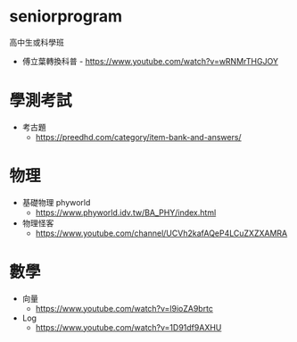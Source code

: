 # seniorprogram
高中生或科學班
- 傅立葉轉換科普
      - https://www.youtube.com/watch?v=wRNMrTHGJOY

# 學測考試
- 考古題
    - https://preedhd.com/category/item-bank-and-answers/

# 物理
- 基礎物理 phyworld
    - https://www.phyworld.idv.tw/BA_PHY/index.html
- 物理怪客
    - https://www.youtube.com/channel/UCVh2kafAQeP4LCuZXZXAMRA

# 數學
- 向量
   - https://www.youtube.com/watch?v=l9ioZA9brtc
- Log
   - https://www.youtube.com/watch?v=1D91df9AXHU
